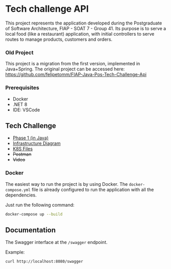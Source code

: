 # Tech challenge API
This project represents the application developed during the Postgraduate of Software Architecture, FIAP - SOAT 7 - Group 41.
Its purpose is to serve a local food (like a restaurant) application, with initial controllers to serve routes to manage products, customers and orders.

### Old Project
This project is a migration from the first version, implemented in Java+Spring. The original project can be accessed here: https://github.com/felipetomm/FIAP-Java-Pos-Tech-Challenge-Api


### Prerequisites
- Docker
- .NET 8
- IDE: VSCode

## Tech Challenge
- [Phase 1 (in Java)](https://github.com/felipetomm/FIAP-Java-Pos-Tech-Challenge-Api)
- [Infrastructure Diagram](https://github.com/felipetomm/FIAP-SOAT-7/blob/main/FIAP-Fase2.drawio.png)
- [K8S Files](https://github.com/felipetomm/FIAP-SOAT-7/tree/main/k8s)
- ~~Postman~~
- ~~Video~~

### Docker
The easiest way to run the project is by using Docker. The `docker-compose.yml` file is already configured to run the
application with all the dependencies.

Just run the following command:
```bash
docker-compose up --build
```

## Documentation
The Swagger interface at the `/swagger` endpoint. 

Example:
```bash
curl http://localhost:8080/swagger
```